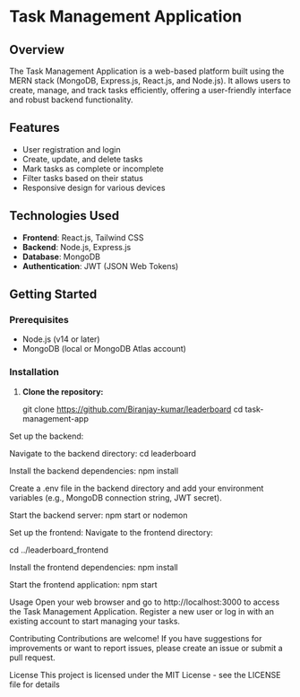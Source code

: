 # Task Management Application

## Overview

The Task Management Application is a web-based platform built using the MERN stack (MongoDB, Express.js, React.js, and Node.js). It allows users to create, manage, and track tasks efficiently, offering a user-friendly interface and robust backend functionality.

## Features

- User registration and login
- Create, update, and delete tasks
- Mark tasks as complete or incomplete
- Filter tasks based on their status
- Responsive design for various devices

## Technologies Used

- **Frontend**: React.js, Tailwind CSS
- **Backend**: Node.js, Express.js
- **Database**: MongoDB
- **Authentication**: JWT (JSON Web Tokens)


## Getting Started

### Prerequisites

- Node.js (v14 or later)
- MongoDB (local or MongoDB Atlas account)

### Installation

1. **Clone the repository:**

   git clone https://github.com/Biranjay-kumar/leaderboard
   cd task-management-app


Set up the backend:

Navigate to the backend directory:
cd leaderboard

Install the backend dependencies:
npm install

Create a .env file in the backend directory and add your environment variables (e.g., MongoDB connection string, JWT secret).

Start the backend server:
npm start or nodemon

Set up the frontend:
Navigate to the frontend directory:

cd ../leaderboard_frontend

Install the frontend dependencies:
npm install

Start the frontend application:
npm start

Usage
Open your web browser and go to http://localhost:3000 to access the Task Management Application.
Register a new user or log in with an existing account to start managing your tasks.

Contributing
Contributions are welcome! If you have suggestions for improvements or want to report issues, please create an issue or submit a pull request.

License
This project is licensed under the MIT License - see the LICENSE file for details
